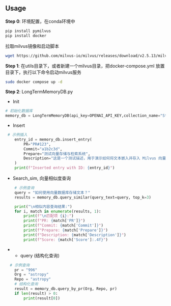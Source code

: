 ## Usage

**Step 0**: 环境配置，在conda环境中
```bash
pip install pymilvus
pip install docker
```
拉取milvus镜像和启动脚本
```bash
wget https://github.com/milvus-io/milvus/releases/download/v2.5.13/milvus-standalone-docker-compose.yml -O docker-compose.yml
```

**Step 1**: 在utils目录下，或者新建一个milvus目录，把docker-compose.yml 放置目录下，执行以下命令启动milvus服务
```bash
sudo docker compose up -d
```

**Step 2**:  LongTermMemoryDB.py
+ Init
```python
# 初始化数据库
memory_db = LongTermMemoryDB(api_key=OPENAI_API_KEY,collection_name="Stage_3_2")
```
+ Insert
```python
 # 示例插入
    entry_id = memory_db.insert_entry(
        PR="PR#123",
        Commit="a1b2c3d",
        Prepare="测试向量存储与检索系统",
        Description="这是一个测试描述，用于演示如何将文本嵌入并存入 Milvus 向量数据库。"
    )
    print(f"Inserted entry with ID: {entry_id}")
```

+ Search_sim, 向量相似度查询
```python
    # 示例查询
    query = "如何使用向量数据库存储文本？"
    results = memory_db.query_similar(query_text=query, top_k=3)

    print("\n相似内容查询结果:")
    for i, match in enumerate(results, 1):
        print(f"\n匹配项 {i}:")
        print(f"PR: {match['PR']}")
        print(f"Commit: {match['Commit']}")
        print(f"Prepare: {match['Prepare']}")
        print(f"Description: {match['Description']}")
        print(f"Score: {match['Score']:.4f}")

```

+ + query (结构化查询)
```python
  # 示例查询
    pr = "996"
    Org = "astropy"
    Repo = "astropy"
    # 结构化查询
    result = memory_db.query_by_pr(Org, Repo, pr)
    if len(result) > 0:
        print(result[0])
```